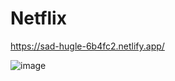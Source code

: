 # Netflix


https://sad-hugle-6b4fc2.netlify.app/


![image](https://github.com/Anisha12311/Netflix/assets/83083211/a43b555e-aa89-445a-95ac-8c3eb492e3e3)

